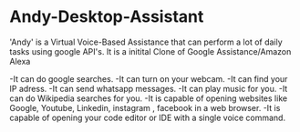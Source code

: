 # Andy-Desktop-Assistant
'Andy' is a Virtual Voice-Based Assistance that can perform a lot of daily tasks using google API's.
It is a initital Clone of Google Assistance/Amazon Alexa

 -It can do google searches.
 -It can turn on your webcam.
 -It can find your IP adress.
 -It can send whatsapp messages.
 -It can play music for you.
 -It can do Wikipedia searches for you.
 -It is capable of opening websites like Google, Youtube, Linkedin, instagram , facebook in a web browser.
 -It is capable of opening your code editor or IDE with a single voice command.
